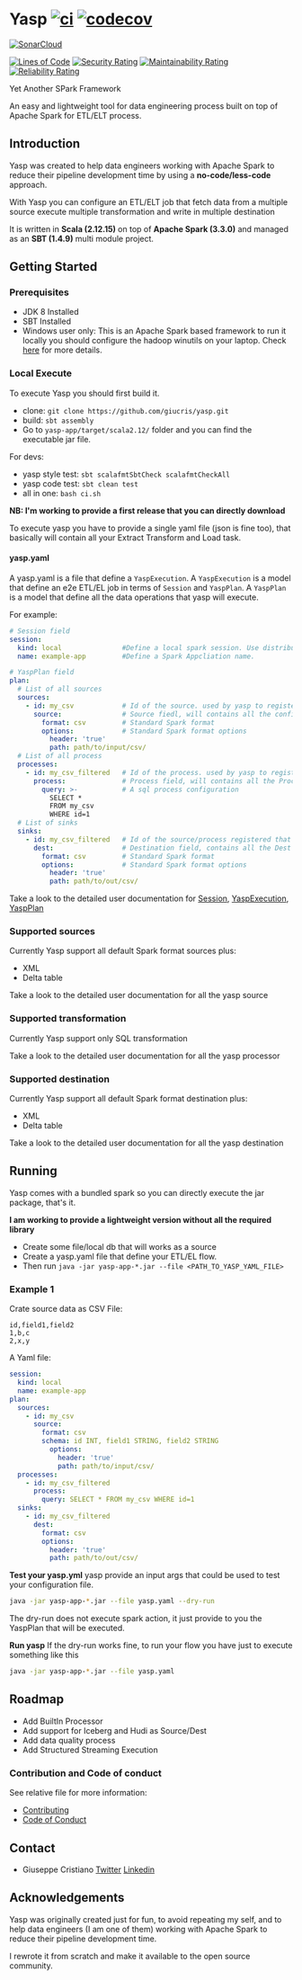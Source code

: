 # Yasp [![ci](https://github.com/giucris/yasp/actions/workflows/ci.yml/badge.svg?branch=develop)](https://github.com/giucris/yasp/actions/workflows/ci.yml) [![codecov](https://codecov.io/gh/giucris/yasp/branch/main/graph/badge.svg)](https://codecov.io/gh/giucris/yasp)

[![SonarCloud](https://sonarcloud.io/images/project_badges/sonarcloud-black.svg)](https://sonarcloud.io/summary/new_code?id=giucris_yasp)

[![Lines of Code](https://sonarcloud.io/api/project_badges/measure?project=giucris_yasp&metric=ncloc)](https://sonarcloud.io/summary/new_code?id=giucris_yasp) [![Security Rating](https://sonarcloud.io/api/project_badges/measure?project=giucris_yasp&metric=security_rating)](https://sonarcloud.io/summary/new_code?id=giucris_yasp) [![Maintainability Rating](https://sonarcloud.io/api/project_badges/measure?project=giucris_yasp&metric=sqale_rating)](https://sonarcloud.io/summary/new_code?id=giucris_yasp) [![Reliability Rating](https://sonarcloud.io/api/project_badges/measure?project=giucris_yasp&metric=reliability_rating)](https://sonarcloud.io/summary/new_code?id=giucris_yasp)

Yet Another SPark Framework

An easy and lightweight tool for data engineering process built on top of Apache Spark for ETL/ELT process.

## Introduction

Yasp was created to help data engineers working with Apache Spark to reduce their pipeline development time by using a
**no-code/less-code** approach.

With Yasp you can configure an ETL/ELT job that fetch data from a multiple source execute multiple transformation and
write in multiple destination

It is written in **Scala (2.12.15)** on top of **Apache Spark (3.3.0)** and managed as an **SBT (1.4.9)** multi module
project.

## Getting Started

### Prerequisites

* JDK 8 Installed
* SBT Installed
* Windows user only: This is an Apache Spark based framework to run it locally you should configure the hadoop winutils
  on your laptop. Check [here](https://github.com/steveloughran/winutils) for more details.

### Local Execute

To execute Yasp you should first build it.

* clone: `git clone https://github.com/giucris/yasp.git`
* build: `sbt assembly`
* Go to `yasp-app/target/scala2.12/` folder and you can find the executable jar file.

For devs:

* yasp style test: `sbt scalafmtSbtCheck scalafmtCheckAll`
* yasp code test: `sbt clean test`
* all in one: `bash ci.sh`

**NB: I'm working to provide a first release that you can directly download**

To execute yasp you have to provide a single yaml file (json is fine too), that basically will contain all your Extract
Transform and Load task.

#### yasp.yaml
A yasp.yaml is a file that define a `YaspExecution`.
A `YaspExecution` is a model that define an e2e ETL/EL job in terms of `Session` and `YaspPlan`. 
A `YaspPlan` is a model that define all the data operations that yasp will execute. 

For example:
```yaml
# Session field
session: 
  kind: local               #Define a local spark session. Use distributed for non local execution.
  name: example-app         #Define a Spark Appcliation name.

# YaspPlan field
plan:   
  # List of all sources
  sources:
    - id: my_csv            # Id of the source. used by yasp to register the dataset as a table
      source:               # Source fiedl, will contains all the configuration to read the data
        format: csv         # Standard Spark format
        options:            # Standard Spark format options
          header: 'true'
          path: path/to/input/csv/
  # List of all process
  processes:
    - id: my_csv_filtered   # Id of the process. used by yasp to register the resulting data as a table
      process:              # Process field, will contains all the Process configuration to transform the data
        query: >-           # A sql process configuration
          SELECT * 
          FROM my_csv 
          WHERE id=1
  # List of sinks
  sinks:                   
    - id: my_csv_filtered   # Id of the source/process registered that will be written 
      dest:                 # Destination field, contains all the Dest configuration to write the data
        format: csv         # Standard Spark format
        options:            # Standard Spark format options
          header: 'true'
          path: path/to/out/csv/
```

Take a look to the detailed user documentation for [Session](/docs/Session.md), [YaspExecution](/docs/YaspExecution.md), [YaspPlan](/docs/YaspPlan.md)

### Supported sources

Currently Yasp support all default Spark format sources plus:
* XML
* Delta table 

Take a look to the detailed user documentation for all the yasp source 

### Supported transformation

Currently Yasp support only SQL transformation

Take a look to the detailed user documentation for all the yasp processor

### Supported destination

Currently Yasp support all default Spark format destination plus: 
* XML
* Delta table

Take a look to the detailed user documentation for all the yasp destination


## Running

Yasp comes with a bundled spark so you can directly execute the jar package, that's it.

**I am working to provide a lightweight version without all the required library**

* Create some file/local db that will works as a source
* Create a yasp.yaml file that define your ETL/EL flow.
* Then run `java -jar yasp-app-*.jar --file <PATH_TO_YASP_YAML_FILE>`

### Example 1

Crate source data as CSV File:

```
id,field1,field2
1,b,c
2,x,y
```

A Yaml file:

```yaml
session:
  kind: local
  name: example-app
plan:
  sources:
    - id: my_csv
      source:
        format: csv
        schema: id INT, field1 STRING, field2 STRING
          options: 
            header: 'true'
            path: path/to/input/csv/
  processes:
    - id: my_csv_filtered
      process:
        query: SELECT * FROM my_csv WHERE id=1
  sinks:
    - id: my_csv_filtered
      dest:
        format: csv
        options: 
          header: 'true'
          path: path/to/out/csv/
```

**Test your yasp.yml**
yasp provide an input args that could be used to test your configuration file.

```bash
java -jar yasp-app-*.jar --file yasp.yaml --dry-run
```

The dry-run does not execute spark action, it just provide to you the YaspPlan that will be executed.

**Run yasp**
If the dry-run works fine, to run your flow you have just to execute something like this

```bash
java -jar yasp-app-*.jar --file yasp.yaml
```

## Roadmap

* Add BuiltIn Processor
* Add support for Iceberg and Hudi as Source/Dest
* Add data quality process
* Add Structured Streaming Execution

### Contribution and Code of conduct

See relative file for more information:

* [Contributing](CONTRIBUTING.md)
* [Code of Conduct](CODE_OF_CONDUCT.md)

## Contact

- Giuseppe
  Cristiano [Twitter](https://twitter.com/giucristiano89) [Linkedin](https://www.linkedin.com/in/giuseppe-cristiano-developer/)

## Acknowledgements

Yasp was originally created just for fun, to avoid repeating my self, and to help data engineers (I am one of them)
working with Apache Spark to reduce their pipeline development time.

I rewrote it from scratch and make it available to the open source community.